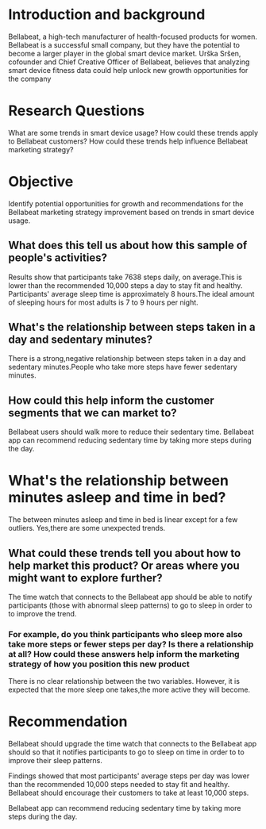# Introduction and background #
Bellabeat, a high-tech manufacturer of health-focused products for women. Bellabeat is a successful small company, but they have the potential to become a larger player in the global smart device market. Urška Sršen, cofounder and Chief Creative Officer of Bellabeat, believes that analyzing smart device fitness data could help unlock new growth opportunities for the company

# Research Questions #
What are some trends in smart device usage?
How could these trends apply to Bellabeat customers?
How could these trends help influence Bellabeat marketing strategy?

# Objective #
Identify potential opportunities for growth and recommendations for the Bellabeat marketing strategy improvement based on trends in smart device usage.

## What does this tell us about how this sample of people's activities? ## 
Results show that participants take 7638 steps daily, on average.This is lower than the recommended 10,000 steps a day to stay fit and healthy.
Participants' average sleep time is approximately 8 hours.The ideal amount of sleeping hours for most adults is 7 to 9 hours per night.

## What's the relationship between steps taken in a day and sedentary minutes? ##
There is a strong,negative relationship between steps taken in a day and sedentary minutes.People who take more steps have fewer sedentary minutes.

## How could this help inform the customer segments that we can market to? ##
Bellabeat users should walk more to reduce their sedentary time. Bellabeat app can recommend reducing sedentary time by taking more steps during the day.

# What's the relationship between minutes asleep and time in bed? 
The between minutes asleep and time in bed is linear except for a few outliers. 
Yes,there are some unexpected trends.
## What could these trends tell you about how to help market this product? Or areas where you might want to explore further? ##
The time watch that connects to the Bellabeat app should be able to notify participants (those with abnormal sleep patterns) to go to sleep in order to to improve the trend.

### For example, do you think participants who sleep more also take more steps or fewer steps per day? Is there a relationship at all? How could these answers help inform the marketing strategy of how you position this new product ### 

There is no clear relationship between the two variables.
However, it is expected that the more sleep one takes,the more active they will become.

# Recommendation #

Bellabeat should upgrade the time watch that connects to the Bellabeat app should so that it notifies participants to go to sleep on time in order to to improve their  sleep patterns.

Findings showed that most participants' average steps per day was lower than the recommended 10,000 steps needed to stay fit and healthy. Bellabeat should encourage their customers to take at least 10,000 steps.

Bellabeat app can recommend reducing sedentary time by taking more steps during the day.
